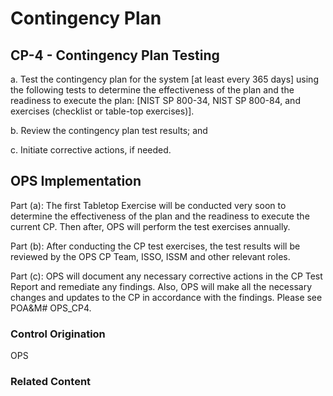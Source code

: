 # Contingency Plan
## CP-4 - Contingency Plan Testing

a. Test the contingency plan for the system [at least every 365 days] using the following tests to determine the effectiveness of the plan and the readiness to execute the plan: [NIST SP 800-34, NIST SP 800-84, and exercises (checklist or table-top exercises)].

b. Review the contingency plan test results; and

c. Initiate corrective actions, if needed.

## OPS Implementation

Part (a): The first Tabletop Exercise will be conducted very soon to determine the effectiveness of the plan and the readiness to execute the current CP. Then after, OPS will perform the test exercises annually. 

Part (b): After conducting the CP test exercises, the test results will be reviewed by the OPS CP Team, ISSO, ISSM and other relevant roles. 

Part (c): OPS will document any necessary corrective actions in the CP Test Report and remediate any findings. Also, OPS will make all the necessary changes and updates to the CP in accordance with the findings. Please see POA&M# OPS_CP4. 



### Control Origination
OPS

### Related Content

